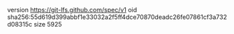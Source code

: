 version https://git-lfs.github.com/spec/v1
oid sha256:55d619d399abbf1e33032a2f5ff4dce70870deadc26fe07861cf3a732d08315c
size 5925
